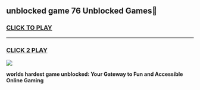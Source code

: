 
## unblocked game 76 Unblocked Games👋
<h3>
<a href="https://premium.freeplayer.one?title=unblocked_game_76&ref=16F">CLICK TO PLAY</a></h3>
<hr>

<h3>
<a href="https://premium.freeplayer.one?title=unblocked_game_76&ref=16F">CLICK 2 PLAY</a>
  
</h3>

<a href="https://premium.freeplayer.one?title=unblocked_game_76&ref=16F/"><img src="https://clearcache.store/games.png"></a>


**worlds hardest game unblocked: Your Gateway to Fun and Accessible Online Gaming**
